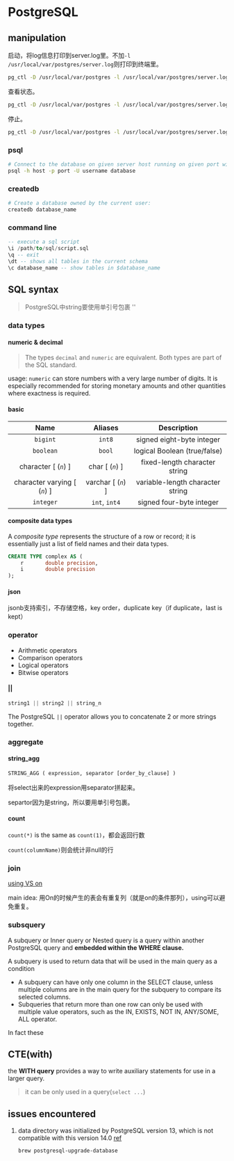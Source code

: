 # PostgreSQL

## manipulation

启动，将log信息打印到server.log里。不加`-l /usr/local/var/postgres/server.log`则打印到终端里。

```bash
pg_ctl -D /usr/local/var/postgres -l /usr/local/var/postgres/server.log start
```

查看状态。

```bash
pg_ctl -D /usr/local/var/postgres -l /usr/local/var/postgres/server.log status
```

停止。

```bash
pg_ctl -D /usr/local/var/postgres -l /usr/local/var/postgres/server.log stop -s -m fast
```

### psql

```bash
# Connect to the database on given server host running on given port with given username, without a password prompt:
psql -h host -p port -U username database
```

### createdb

```bash
# Create a database owned by the current user:
createdb database_name
```

### command line

```sql
-- execute a sql script
\i /path/to/sql/script.sql
\q -- exit
\dt -- shows all tables in the current schema
\c database_name -- show tables in $database_name
```

## SQL syntax

> PostgreSQL中string要使用单引号包裹 ''

### data types

#### numeric & decimal

> The types `decimal` and `numeric` are equivalent. Both types are part of the SQL standard.

usage: `numeric` can store numbers with a very large number of digits. It is especially recommended for storing monetary amounts and other quantities where exactness is required.

#### basic

|             Name              |       Aliases       |           Description            |
| :---------------------------: | :-----------------: | :------------------------------: |
|           `bigint`            |       `int8`        |    signed eight-byte integer     |
|           `boolean`           |       `bool`        |   logical Boolean (true/false)   |
|     character [ (*`n`*) ]     |  char [ (*`n`*) ]   |  fixed-length character string   |
| character varying [ (*`n`*) ] | varchar [ (*`n`*) ] | variable-length character string |
|           `integer`           |    `int`, `int4`    |     signed four-byte integer     |

#### composite data types

A *composite type* represents the structure of a row or record; it is essentially just a list of field names and their data types.

```sql
CREATE TYPE complex AS (
    r       double precision,
    i       double precision
);
```

#### json

jsonb支持索引，不存储空格，key order，duplicate key（if duplicate，last is kept）

### operator

- Arithmetic operators
- Comparison operators
- Logical operators
- Bitwise operators

#### ||

```sql
string1 || string2 || string_n
```

The PostgreSQL `||` operator allows you to concatenate 2 or more strings together.

### aggregate

#### string_agg

```sql
STRING_AGG ( expression, separator [order_by_clause] )
```

将select出来的expression用separator拼起来。

separtor因为是string，所以要用单引号包裹。

#### count

`count(*)` is the same as `count(1)`，都会返回行数

`count(columnName)`则会统计非null的行

### join

[using VS on](https://www.neilwithdata.com/join-using)

main idea: 用On的时候产生的表会有重复列（就是on的条件那列），using可以避免重复。

### subsquery

A subquery or Inner query or Nested query is a query within another PostgreSQL query and **embedded within the WHERE clause.**

A subquery is used to return data that will be used in the main query as a condition

- A subquery can have only one column in the SELECT clause, unless multiple columns are in the main query for the subquery to compare its selected columns.
- Subqueries that return more than one row can only be used with multiple value operators, such as the IN, EXISTS, NOT IN, ANY/SOME, ALL operator.

In fact these 

## CTE(with)

the **WITH query** provides a way to write auxiliary statements for use in a larger query.

> it can be only used in a query(`select ...`)

## issues encountered

1. data directory was initialized by PostgreSQL version 13, which is not compatible with this version 14.0 [ref](https://stackoverflow.com/questions/69424563/data-directory-was-initialized-by-postgresql-version-13-which-is-not-compatible)

    ```bash
    brew postgresql-upgrade-database
    ```